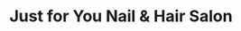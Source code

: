 ---
title: "Just for You Nail & Hair Salon"
url: /independence/just-for-you-nail-and-hair-salon/
shop: beauty
---